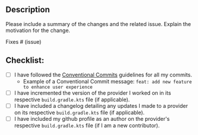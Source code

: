 ## Description

Please include a summary of the changes and the related issue. Explain the motivation for the change.

Fixes # (issue)

## Checklist:

- [ ] I have followed the [Conventional Commits](https://www.conventionalcommits.org/en/v1.0.0/) guidelines for all my commits.
  - Example of a Conventional Commit message: `feat: add new feature to enhance user experience`
- [ ] I have incremented the version of the provider I worked on in its respective `build.gradle.kts` file (if applicable).
- [ ] I have included a changelog detailing any updates I made to a provider on its respective `build.gradle.kts` file (if applicable).
- [ ] I have included my github profile as an author on the provider's respective `build.gradle.kts` file (if I am a new contributor).